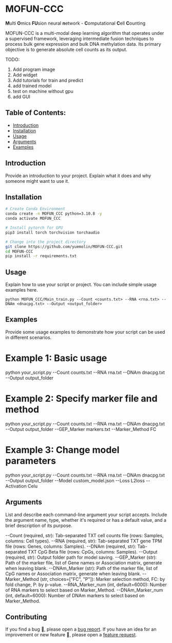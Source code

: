 # MOFUN-CCC
**M**ulti **O**mics **FU**sion neural **n**etwork - **C**omputational **C**ell **C**ounting

MOFUN-CCC is a multi-modal deep learning algorithm that operates under a supervised framework, leveraging intermediate fusion techniques to process bulk gene expression and bulk DNA methylation data. Its primary objective is to generate absolute cell counts as its output.

TODO: 
1. Add program image
2. Add widget
3. Add tutorials for train and predict
4. add trained model
5. test on machine without gpu
6. add GUI


## Table of Contents:

- [Introduction](#introduction)
- [Installation](#installation)
- [Usage](#usage)
- [Arguments](#arguments)
- [Examples](#examples)

## Introduction

Provide an introduction to your project. Explain what it does and why someone might want to use it.

## Installation

```bash
# Create Conda Environment
conda create -n MOFUN_CCC python=3.10.8 -y
conda activate MOFUN_CCC

# Install pytorch for GPU
pip3 install torch torchvision torchaudio

# Change into the project directory
git clone https://github.com/yuemolin/MOFUN-CCC.git
cd MOFUN-CCC
pip install -r requirements.txt
```

## Usage
Explain how to use your script or project. You can include simple usage examples here.
```
python MOFUN_CCC/Main_train.py --Count <counts.txt> --RNA <rna.txt> --DNAm <dnacpg.txt> --Output <output_folder>
```
## Examples
Provide some usage examples to demonstrate how your script can be used in different scenarios.
# Example 1: Basic usage
python your_script.py --Count counts.txt --RNA rna.txt --DNAm dnacpg.txt --Output output_folder

# Example 2: Specify marker file and method
python your_script.py --Count counts.txt --RNA rna.txt --DNAm dnacpg.txt --Output output_folder --GEP_Marker markers.txt --Marker_Method FC

# Example 3: Change model parameters
python your_script.py --Count counts.txt --RNA rna.txt --DNAm dnacpg.txt --Output output_folder --Model custom_model.json --Loss L2loss --Activation Celu


## Arguments
List and describe each command-line argument your script accepts. Include the argument name, type, whether it's required or has a default value, and a brief description of its purpose.

--Count (required, str): Tab-separated TXT cell counts file (rows: Samples, columns: Cell types).
--RNA (required, str): Tab-separated TXT gene TPM file (rows: Genes, columns: Samples).
--DNAm (required, str): Tab-separated TXT CpG Beta file (rows: CpGs, columns: Samples).
--Output (required, str): Output folder path for model saving.
--GEP_Marker (str): Path of the marker file, list of Gene names or Association matrix, generate when leaving blank.
--DNAm_Marker (str): Path of the marker file, list of CpG names or Association matrix, generate when leaving blank.
--Marker_Method (str, choices=["FC", "P"]): Marker selection method, FC: by fold change, P: by p-value.
--RNA_Marker_num (int, default=6000): Number of RNA markers to select based on Marker_Method.
--DNAm_Marker_num (int, default=6000): Number of DNAm markers to select based on Marker_Method.

## Contributing

If you find a bug :bug:, please open a [bug report](https://github.com/yuemolin/MOFUN-CCC/issues).
If you have an idea for an improvement or new feature :rocket:, please open a [feature request](https://github.com/yuemolin/MOFUN-CCC/issues).
